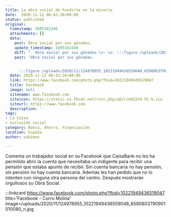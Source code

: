 ```yaml
---
title: La obra social de hundirte en la miseria
date:  2020-11-12 06:42:26+00:00
status: published
original:
  timestamp: 1605163346
  attachments: []
  data:
    post: Obra social por sus gónadas.
    update_timestamp: 1605163346
    diff: "  Obra social por sus gónadas.\n- \n- :::figure /uploads/2020/11/124978955_10221949436559048_6590803790901010080_n.jpg"
    past: 'Obra social por sus gónadas.


      :::figure /uploads/2020/11/124978955_10221949436559048_6590803790901010080_n.jpg'
  date: 2020-11-12 06:42:26+00:00
  link: https://www.facebook.com/photo.php?fbid=10221949436519047
  title: Facebook
  image: null
  sitename: www.facebook.com
  siteicon: https://static.xx.fbcdn.net/rsrc.php/yD/r/d4ZIVX-5C-b.ico
  siteurl: https://www.facebook.com
  description: ''
tags:
- La Caixa
- exclusión social
category: Banca, Ahorro, Financiación
location: España
author: vokimon

---
```

Comenta un trabajador social en su Facebook
que CaixaBank no les ha permitido abrir la cuenta
que necesitaba un indigente para recibir una pensión que estaba apunto de recibir.
Sin cuenta bancaria no hay pensión, sin pensión no hay cuenta bancaria.
Además les han pedido que no lo intenten con ninguna otra persona del centro.
Después mostrarán orgullosos su Obra Social.



:::linkcard https://www.facebook.com/photo.php?fbid=10221949436519047 title='Facebook - Curro Molina' image=/uploads/2020/11/124978955_10221949436559048_6590803790901010080_n.jpg



